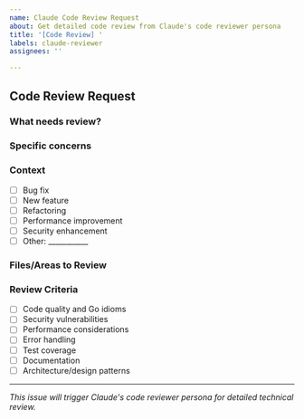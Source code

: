 ```yaml
---
name: Claude Code Review Request
about: Get detailed code review from Claude's code reviewer persona
title: '[Code Review] '
labels: claude-reviewer
assignees: ''

---
```


## Code Review Request

### What needs review?

<!-- Describe what code/changes you want reviewed -->

### Specific concerns

<!-- Any particular areas you want Claude to focus on? (security, performance, architecture, etc.) -->

### Context

<!-- Provide relevant context about the changes -->
- [ ] Bug fix
- [ ] New feature
- [ ] Refactoring
- [ ] Performance improvement
- [ ] Security enhancement
- [ ] Other: ___________

### Files/Areas to Review

<!-- List specific files or code areas if not reviewing entire PR -->

### Review Criteria

<!-- Check areas you want Claude to focus on -->
- [ ] Code quality and Go idioms
- [ ] Security vulnerabilities
- [ ] Performance considerations
- [ ] Error handling
- [ ] Test coverage
- [ ] Documentation
- [ ] Architecture/design patterns

---
*This issue will trigger Claude's code reviewer persona for detailed technical review.*